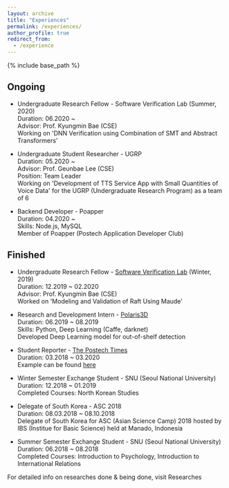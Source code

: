 ```yaml
---
layout: archive
title: "Experiences"
permalink: /experiences/
author_profile: true
redirect_from:
  - /experience
---
```


{% include base_path %}

Ongoing
-------
- Undergraduate Research Fellow - Software Verification Lab (Summer, 2020)\
Duration: 06.2020 ~ \
Advisor: Prof. Kyungmin Bae (CSE)\
Working on 'DNN Verification using Combination of SMT and Abstract Transformers'

- Undergraduate Student Researcher - UGRP\
Duration: 05.2020 ~ \
Advisor: Prof. Geunbae Lee (CSE)\
Position: Team Leader\
Working on 'Development of TTS Service App with Small Quantities of Voice Data' for the UGRP (Undergraduate Research Program) as a team of 6

- Backend Developer - Poapper\
Duration: 04.2020 ~ \
Skills: Node.js, MySQL\
Member of Poapper (Postech Application Developer Club)


Finished
--------
- Undergraduate Research Fellow - [Software Verification Lab](http://sevlab.postech.ac.kr/home/) (Winter, 2019)\
Duration: 12.2019 ~ 02.2020 \
Advisor: Prof. Kyungmin Bae (CSE)\
Worked on 'Modeling and Validation of Raft Using Maude'

- Research and Development Intern - [Polaris3D](http://polaris3d.co)\
Duration: 06.2019 ~ 08.2019\
Skills: Python, Deep Learning (Caffe, darknet)\
Developed Deep Learning model for out-of-shelf detection

- Student Reporter - [The Postech Times](http://times.postech.ac.kr/index_eng.html)\
Duration: 03.2018 ~ 03.2020\
Example can be found [here]({{site.baseurl}}/pdfs/417_eng.pdf)

- Winter Semester Exchange Student - SNU (Seoul National University)\
Duration: 12.2018 ~ 01.2019\
Completed Courses: North Korean Studies

- Delegate of South Korea - ASC 2018\
Duration: 08.03.2018 ~ 08.10.2018\
Delegate of South Korea for ASC (Asian Science Camp) 2018 hosted by IBS (Institue for Basic Science) held at Manado, Indonesia

- Summer Semester Exchange Student - SNU (Seoul National University)\
Duration: 06.2018 ~ 08.2018\
Completed Courses: Introduction to Psychology, Introduction to International Relations

For detailed info on researches done & being done, visit Researches